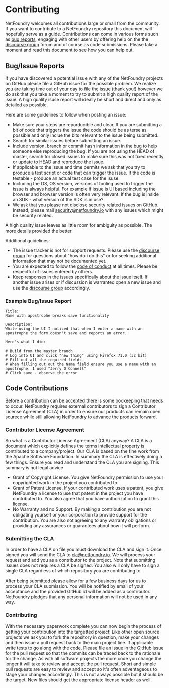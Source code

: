 # Contributing

NetFoundry welcomes all contributions large or small from the community. If you want to contribute to a NetFoundry
repository this document will hopefully serve as a guide. Contributions can come in various forms such as [bug reports](#bug-reports),
engaging with other users by offering help on the the [discourse group](https://netfoundry.discourse.group/) forum and
of course as code submissions. Please take a moment and read this document to see how you can help out.

## Bug/Issue Reports

If you have discovered a potential issue with any of the NetFoundry projects on GitHub please file a GitHub issue for
the possible problem. We realize you are taking time out of your day to file the issue (thank you!) however we do ask
that you take a moment to try to submit a high quality report of the issue. A high quality isuse report will ideally be
short and direct and only as detailed as possible.

Here are some guidelines to follow when posting an issue:

* Make sure your steps are reporducible and clear. If you are submitting a bit of code that triggers the issue the code
  should be as terse as possible and only inclue the bits relevant to the issue being submitted.
* Search for similar issues before submitting an issue.
* Include version, branch or commit hash information in the bug to help someone else reproducing the bug. If you are not
  using the HEAD of master, search for closed issues to make sure this was not fixed recently or update to HEAD and
  reproduce the issue.
* If applicable to the issue and time permits we ask that you try to produce a test script or code that can trigger the
  issue. If the code is testable - produce an actual test case for the isuse.
* Including the OS, OS version, versions of tooling used to trigger the issue is always helpful. For example if issue is
  UI based including the browser and browser version is often very relevant. If the bug is inside an SDK - what version
  of the SDK is in use?
* We ask that you please not disclose security related issues on GitHub. Instead, please mail security@netfoundry.io
  with any issues which might be security related.

A high quality issue leaves as little room for ambiguity as possible. The more details provided the better.

Additional guidelines:

* The issue tracker is not for support requests. Please use the [discourse group](https://netfoundry.discourse.group/)
  for questions about "how do i do this" or for seeking additional information that may not be documented yet.
* You are expected to follow the [code of conduct](./code-of-conduct.md) at all times. Please be respectful of issues
  entered by others.
* Keep responses in the issues specifically about the issue itself. If another issue arises or if discussion is
  warranted open a new issue and use the [discourse group](https://netfoundry.discourse.group/) accordingly.

### Example Bug/Issue Report

    Title: 
    Name with apostrophe breaks save functionality

    Description:
    While using the UI I noticed that when I enter a name with an apostrophe the form doesn't save and reports an error.

    Here's what I did:

    # Build from the master branch
    # Log into UI and click "new thing" using Firefox 71.0 (32 bit)
    # Fill out all the required fields
    # When filling out out the Name field ensure you use a name with an apostrophe. I used "Jerry O'Connell"
    # Click save - observe the error

## Code Contributions

Before a contribution can be accepted there is some bookeeping that needs to occur. NetFoundry requires external
contributors to sign a Contributor License Agreement (CLA) in order to ensure our products can remain open sourece while
still allowing NetFoundry to advance the products forward.

### Contributor License Agreement

So what is a Contributor License Agreement (CLA) anyway? A CLA is a document which explicitly defines the terms
intellectual property is contributed to a company/project. Our CLA is based on the fine work from the Apache Software
Foundation. In summary the CLA is effectively doing a few things. Ensure you read and understand the CLA you are
signing. This summary is not legal advice

* Grant of Copyright License. You give NetFoundry permission to use your copyrighted work in the project you contributed
 to.
* Grant of Patent License. If your contributed work uses a patent, you give NetFoundry a license to use that patent in
  the project you have contributed to. You also agree that you have authorization to grant this license.
* No Warranty and no Support. By making a contribution you are not obligating yourself or your corporation to
  provide support for the contribution. You are also not agreeing to any warranty obligations or providing any
  assurances or guarantees about how it will perform.

### Submitting the CLA

In order to have a CLA on file you must download the CLA and sign it. Once signed you will send the CLA to
[cla@netfoundry.io](mailto:cla@netfoundry.io). We will process your request and add you as a contributor to the project.
Note that submitting issues does not requires a CLA be signed.  You also will only have to sign a single CLA regardless
of which repository you are contributing to.

After being submitted please allow for a few business days for us to process your CLA submission. You will be notified
by email of your acceptance and the provided GitHub id will be added as a contributor. NetFoundry pledges that any personal information will not be used in any way.

### Contributing

With the necessary paperwork complete you can now begin the process of getting your contribution into the targetted
project! Like other open source projects we ask you to fork the repository in question, make your changes and then issue
a pull request back to the main project line. If applicable write tests to go along with the code. Please file an issue
in the GitHub issue for the pull request so that the commits can be traced back to the rationale for the change. As with
all software projects the more code you change the longer it will take to review and accept the pull request. Short and
simple pull requests are easy to review and accept so it's often adventageous to stage your changes accordingly. This is
not always possible but it should be the target. New files should get the appropriate license header as well.
